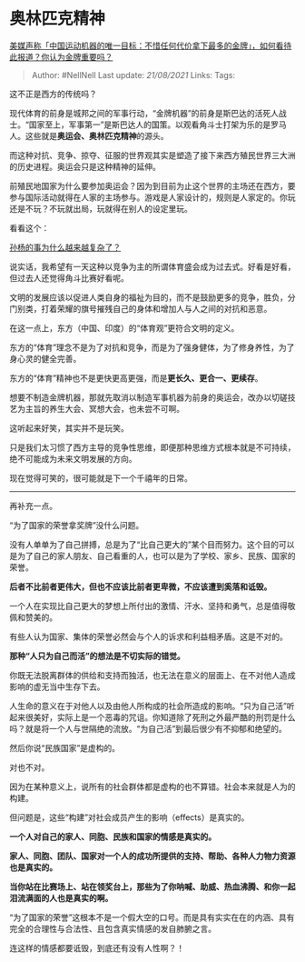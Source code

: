 # 奥林匹克精神
[美媒声称「中国运动机器的唯一目标：不惜任何代价拿下最多的金牌」，如何看待此报道？你认为金牌重要吗？](https://www.zhihu.com/question/476132907/answer/2029603473)

> Author: #NellNell 
Last update: *21/08/2021* 
Links:
Tags: 


  

这不正是西方的传统吗？

现代体育的前身是城邦之间的军事行动，“金牌机器”的前身是斯巴达的活死人战士。“国家至上，军事第一”是斯巴达人的国策。以观看角斗士打架为乐的是罗马人。这些就是**奥运会、奥林匹克精神**的源头。

而这种对抗、竞争、掠夺、征服的世界观其实是塑造了接下来西方殖民世界三大洲的历史进程。奥运会只是这种精神的延伸。

前殖民地国家为什么要参加奥运会？因为到目前为止这个世界的主场还在西方，要参与国际活动就得在人家的主场参与。游戏是人家设计的，规则是人家定的。你玩还是不玩？不玩就出局，玩就得在别人的设定里玩。

看看这个：

[孙杨的事为什么越来越复杂了？](https://www.zhihu.com/question/375464669/answer/1129053878)

  

说实话，我希望有一天这种以竞争为主的所谓体育盛会成为过去式。好看是好看，但过去人还觉得角斗比赛好看呢。

文明的发展应该以促进人类自身的福祉为目的，而不是鼓励更多的竞争，胜负，分门别类，打着荣耀的旗号摧残自己的身体和增加人与人之间的对抗和恶意。

在这一点上，东方（中国、印度）的“体育观”更符合文明的定义。

东方的“体育”理念不是为了对抗和竞争，而是为了强身健体，为了修身养性，为了身心灵的健全完善。

东方的“体育”精神也不是更快更高更强，而是**更长久、更合一、更续存**。

想要不制造金牌机器，那就先取消以制造军事机器为前身的奥运会，改办以切磋技艺为主旨的养生大会、冥想大会，也未尝不可啊。

这听起来好笑，其实并不是玩笑。

只是我们太习惯了西方主导的竞争性思维，即便那种思维方式根本就是不可持续，绝不可能成为未来文明发展的方向。

现在觉得可笑的，很可能就是下一个千禧年的日常。

---

再补充一点。

“为了国家的荣誉拿奖牌”没什么问题。

没有人单单为了自己拼搏，总是为了“比自己更大的”某个目而努力。这个目的可以是为了自己的家人朋友、自己看重的人，也可以是为了学校、家乡、民族、国家的荣誉。

**后者不比前者更伟大，但也不应该比前者更卑微，不应该遭到奚落和诋毁。**

一个人在实现比自己更大的梦想上所付出的激情、汗水、坚持和勇气，总是值得敬佩和赞美的。

有些人认为国家、集体的荣誉必然会与个人的诉求和利益相矛盾。这是不对的。

**那种“人只为自己而活”的想法是不切实际的错觉。**

你既无法脱离群体的供给和支持而独活，也无法在意义的层面上、在不对他人造成影响的虚无当中生存下去。

人生命的意义在于对他人以及由他人所构成的社会所造成的影响。“只为自己活”听起来很美好，实际上是一个恶毒的咒诅。你知道除了死刑之外最严酷的刑罚是什么吗？就是将一个人与世隔绝的流放。“为自己活”到最后很少有不抑郁和绝望的。

然后你说“民族国家”是虚构的。

对也不对。

因为在某种意义上，说所有的社会群体都是虚构的也不算错。社会本来就是人为的构建。

但问题是，这些“构建”对社会成员产生的影响（effects）是真实的。

**一个人对自己的家人、同胞、民族和国家的情感是真实的。**

**家人、同胞、团队、国家对一个人的成功所提供的支持、帮助、各种人力物力资源也是真实的。**

**当你站在比赛场上、站在领奖台上，那些为了你呐喊、助威、热血沸腾、和你一起泪流满面的人也是真实的啊。**

“为了国家的荣誉”这根本不是一个假大空的口号。而是具有实实在在的内涵、具有完全的合理性与合法性、且包含真实情感的发自肺腑之言。

连这样的情感都要诋毁，到底还有没有人性啊？！